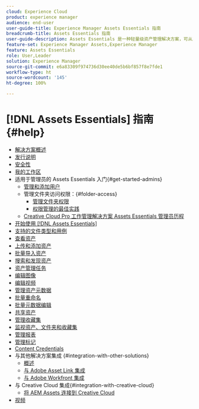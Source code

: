 ```yaml
---
cloud: Experience Cloud
product: experience manager
audience: end-user
user-guide-title: Experience Manager Assets Essentials 指南
breadcrumb-title: Assets Essentials 指南
user-guide-description: Assets Essentials 是一种轻量级资产管理解决方案，可从其他 Experience Cloud 应用程序中使用。
feature-set: Experience Manager Assets,Experience Manager
feature: Assets Essentials
role: User,Leader
solution: Experience Manager
source-git-commit: e6a83309f974736d30ee40de5b6bf857f8e7fde1
workflow-type: ht
source-wordcount: '145'
ht-degree: 100%

---
```



# [!DNL Assets Essentials] 指南 {#help}

+ [解决方案概述](introduction.md)
+ [发行说明](release-notes.md)
+ [安全性](security-overview.md)
+ [我的工作区](my-workspace.md)
+ 适用于管理员的 Assets Essentials 入门{#get-started-admins}
   + [管理和添加用户](deploy-administer.md)
   + 管理文件夹访问权限：{#folder-access}
      + [管理文件夹权限](manage-permissions.md)
      + [权限管理的最佳实践](permission-management-best-practices.md)
   + [Creative Cloud Pro 工作管理解决方案 Assets Essentials 管理员历程](assets-essentials-cc-pro-work-management-admin-journey.md)
+ [开始使用 [!DNL Assets Essentials]](get-started.md)
+ [支持的文件类型和用例](supported-file-formats.md)
+ [查看资产](navigate-view.md)
+ [上传和添加资产](add-delete.md)
+ [批量导入资产](bulk-import-assets-view.md)
+ [搜索和发现资产](search.md)
+ [资产管理任务](manage-organize.md)
+ [编辑图像](edit-images.md)
+ [编辑视频](edit-videos.md)
+ [管理资产元数据](metadata.md)
+ [批量重命名](bulk-rename.md)
+ [批量元数据编辑](/help/using/bulk-metadata-edit.md)
+ [共享资产](share-links-for-assets.md)
+ [管理收藏集](manage-collections.md)
+ [监视资产、文件夹和收藏集](manage-notifications.md)
+ [管理报表](manage-reports.md)
+ [管理标记](tagging-management.md)
+ [Content Credentials](/help/using/content-credentials.md)
+ 与其他解决方案集成 {#integration-with-other-solutions}
   + [概述](integration.md)
   + [与 Adobe Asset Link 集成](integrate-with-creative-cloud.md)
   + [与 Adobe Workfront 集成](integrate-with-workfront.md)
+ 与 Creative Cloud 集成{#integration-with-creative-cloud}
   + [将 AEM Assets 连接到 Creative Cloud](connect-assets-with-creative-cloud.md)
+ [视频](https://experienceleague.adobe.com/docs/experience-manager-learn/assets-essentials/overview.html?lang=zh-Hans)


